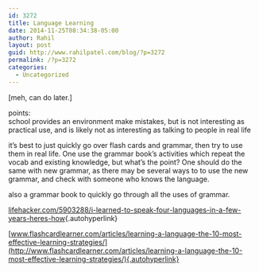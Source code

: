 ```yaml
---
id: 3272
title: Language Learning
date: 2014-11-25T08:34:38-05:00
author: Rahil
layout: post
guid: http://www.rahilpatel.com/blog/?p=3272
permalink: /?p=3272
categories:
  - Uncategorized
---
```

[meh, can do later.]

points:  
school provides an environment make mistakes, but is not interesting as practical use, and is likely not as interesting as talking to people in real life

it&#8217;s best to just quickly go over flash cards and grammar, then try to use them in real life. One use the grammar book&#8217;s activities which repeat the vocab and existing knowledge, but what&#8217;s the point? One should do the same with new grammar, as there may be several ways to to use the new grammar, and check with someone who knows the language.

also a grammar book to quickly go through all the uses of grammar.

[lifehacker.com/5903288/i-learned-to-speak-four-languages-in-a-few-years-heres-how](http://lifehacker.com/5903288/i-learned-to-speak-four-languages-in-a-few-years-heres-how){.autohyperlink}

[www.flashcardlearner.com/articles/learning-a-language-the-10-most-effective-learning-strategies/](http://www.flashcardlearner.com/articles/learning-a-language-the-10-most-effective-learning-strategies/){.autohyperlink}